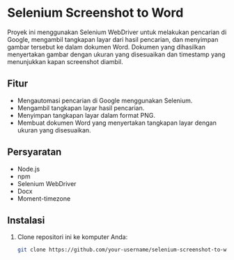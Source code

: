 # Selenium Screenshot to Word

Proyek ini menggunakan Selenium WebDriver untuk melakukan pencarian di Google, mengambil tangkapan layar dari hasil pencarian, dan menyimpan gambar tersebut ke dalam dokumen Word. Dokumen yang dihasilkan menyertakan gambar dengan ukuran yang disesuaikan dan timestamp yang menunjukkan kapan screenshot diambil.

## Fitur

- Mengautomasi pencarian di Google menggunakan Selenium.
- Mengambil tangkapan layar hasil pencarian.
- Menyimpan tangkapan layar dalam format PNG.
- Membuat dokumen Word yang menyertakan tangkapan layar dengan ukuran yang disesuaikan.

## Persyaratan

- Node.js
- npm
- Selenium WebDriver
- Docx
- Moment-timezone

## Instalasi

1. Clone repositori ini ke komputer Anda:
   ```bash
   git clone https://github.com/your-username/selenium-screenshot-to-word.git
